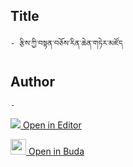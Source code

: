 ## Title
	- རྩིས་ཀྱི་བསྟན་བཅོས་རིན་ཆེན་གཏེར་མཛོད

## Author
	- 



[<img src="https://img.icons8.com/color/25/000000/edit-property.png"> Open in Editor](http://editor.openpecha.org/P000757)

[<img width="25" src="https://library.bdrc.io/icons/BUDA-small.svg"> Open in Buda](https://library.bdrc.io/show/bdr:IE0OPP000757)
